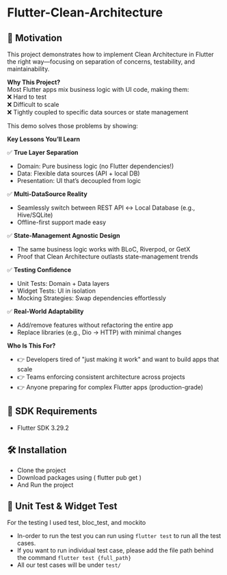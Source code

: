 # Flutter-Clean-Architecture

## 🚀 Motivation
This project demonstrates how to implement Clean Architecture in Flutter the right way—focusing on separation of concerns, testability, and maintainability.

**Why This Project?**  
Most Flutter apps mix business logic with UI code, making them:  
  ❌ Hard to test  
  ❌ Difficult to scale    
  ❌ Tightly coupled to specific data sources or state management  

This demo solves those problems by showing:  

**Key Lessons You’ll Learn**  

✅ **True Layer Separation**  
- Domain: Pure business logic (no Flutter dependencies!)  
- Data: Flexible data sources (API + local DB)  
- Presentation: UI that’s decoupled from logic  

✅ **Multi-DataSource Reality**  
- Seamlessly switch between REST API ↔ Local Database (e.g., Hive/SQLite)  
- Offline-first support made easy  

✅ **State-Management Agnostic Design**  
- The same business logic works with BLoC, Riverpod, or GetX  
- Proof that Clean Architecture outlasts state-management trends  

✅ **Testing Confidence**  
- Unit Tests: Domain + Data layers  
- Widget Tests: UI in isolation  
- Mocking Strategies: Swap dependencies effortlessly  

✅ **Real-World Adaptability**  
- Add/remove features without refactoring the entire app  
- Replace libraries (e.g., Dio → HTTP) with minimal changes  

**Who Is This For?**  
- 👉 Developers tired of "just making it work" and want to build apps that scale  
- 👉 Teams enforcing consistent architecture across projects  
- 👉 Anyone preparing for complex Flutter apps (production-grade)  

## 📑 SDK Requirements
- Flutter SDK 3.29.2

## 🛠️ Installation
- Clone the project
- Download packages using ( flutter pub get ) 
- And Run the project

## 🧪 Unit Test & Widget Test
For the testing I used test, bloc_test, and mockito
- In-order to run the test you can run using `flutter test` to run all the test cases.
- If you want to run individual test case, please add the file path behind the command `flutter test {full_path}`
- All our test cases will be under `test/`

